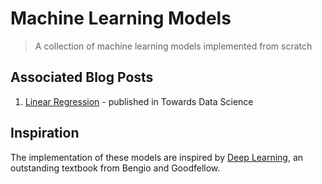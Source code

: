 # Machine Learning Models
> A collection of machine learning models implemented from scratch

## Associated Blog Posts
1. [Linear Regression](https://towardsdatascience.com/linear-regression-from-scratch-977cd3a1db16) - published in Towards Data Science

## Inspiration
The implementation of these models are inspired by [Deep Learning](https://www.deeplearningbook.org/), an outstanding textbook from Bengio and Goodfellow.
